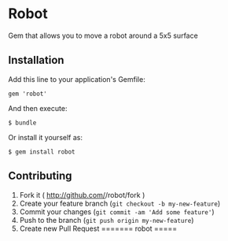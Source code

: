 # Robot

Gem that allows you to move a robot around a 5x5 surface

## Installation

Add this line to your application's Gemfile:

    gem 'robot'

And then execute:

    $ bundle

Or install it yourself as:

    $ gem install robot

## Contributing

1. Fork it ( http://github.com/<my-github-username>/robot/fork )
2. Create your feature branch (`git checkout -b my-new-feature`)
3. Commit your changes (`git commit -am 'Add some feature'`)
4. Push to the branch (`git push origin my-new-feature`)
5. Create new Pull Request
=======
robot
=====
